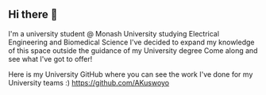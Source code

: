 ## Hi there 👋
I'm a university student @ Monash University studying Electrical Engineering and Biomedical Science
I've decided to expand my knowledge of this space outside the guidance of my University degree
Come along and see what I've got to offer!

Here is my University GitHub where you can see the work I've done for my University teams :)
https://github.com/AKuswoyo
<!--
**id0ttt/id0ttt** is a ✨ _special_ ✨ repository because its `README.md` (this file) appears on your GitHub profile.

Here are some ideas to get you started:

- 🔭 I’m currently working on ...
- 🌱 I’m currently learning ...
- 👯 I’m looking to collaborate on ...
- 🤔 I’m looking for help with ...
- 💬 Ask me about ...
- 📫 How to reach me: ...
- 😄 Pronouns: ...
- ⚡ Fun fact: ...
-->
